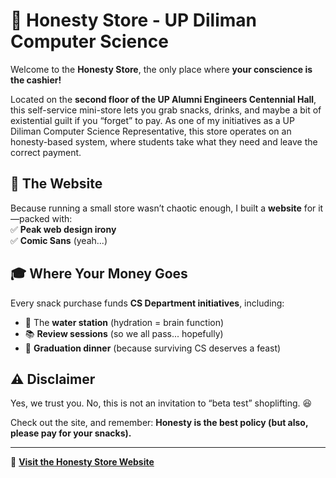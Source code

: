 # 🛒 Honesty Store - UP Diliman Computer Science

Welcome to the **Honesty Store**, the only place where **your conscience is the cashier!**  

Located on the **second floor of the UP Alumni Engineers Centennial Hall**, this self-service mini-store lets you grab snacks, drinks, and maybe a bit of existential guilt if you “forget” to pay.  As one of my initiatives as a UP Diliman Computer Science Representative, this store operates on an honesty-based system, where students take what they need and leave the correct payment.

## 🤪 The Website  
Because running a small store wasn’t chaotic enough, I built a **website** for it—packed with:  
✅ **Peak web design irony**  
✅ **Comic Sans** (yeah...)  

## 🎓 Where Your Money Goes  
Every snack purchase funds **CS Department initiatives**, including:  
- 🚰 The **water station** (hydration = brain function)  
- 📚 **Review sessions** (so we all pass... hopefully)  
- 🎉 **Graduation dinner** (because surviving CS deserves a feast)  

## ⚠️ Disclaimer  
Yes, we trust you. No, this is not an invitation to “beta test” shoplifting. 😆  

Check out the site, and remember: **Honesty is the best policy (but also, please pay for your snacks).**  

---
🔗 **[Visit the Honesty Store Website](https://butterr12.github.io/honesty-store/)**
